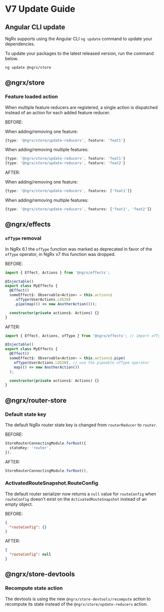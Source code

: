 # V7 Update Guide

## Angular CLI update

NgRx supports using the Angular CLI `ng update` command to update your dependencies.

To update your packages to the latest released version, run the command below.

```sh
ng update @ngrx/store
```

## @ngrx/store

### Feature loaded action

When multiple feature reducers are registered, a single action is dispatched instead of an action for each added feature reducer.

BEFORE:

When adding/removing one feature:

```ts
{type: '@ngrx/store/update-reducers', feature: 'feat1'}
```

When adding/removing multiple features:

```ts
{type: '@ngrx/store/update-reducers', feature: 'feat1'}
{type: '@ngrx/store/update-reducers', feature: 'feat2'}
```

AFTER:

When adding/removing one feature:

```ts
{type: '@ngrx/store/update-reducers', features: ['feat1']}
```

When adding/removing multiple features:

```ts
{type: '@ngrx/store/update-reducers', features: ['feat1', 'feat2']}
```

## @ngrx/effects

### `ofType` removal

In NgRx 6.1 the `ofType` function was marked as deprecated in favor of the `ofType` operator, in NgRx v7 this function was dropped.

BEFORE:

```ts
import { Effect, Actions } from '@ngrx/effects';

@Injectable()
export class MyEffects {
  @Effect()
  someEffect$: Observable<Action> = this.actions$
    .ofType(UserActions.LOGIN)
    .pipe(map(() => new AnotherAction()));

  constructor(private actions$: Actions) {}
}
```

AFTER:

```ts
import { Effect, Actions, ofType } from '@ngrx/effects'; // import ofType operator

@Injectable()
export class MyEffects {
  @Effect()
  someEffect$: Observable<Action> = this.actions$.pipe(
    ofType(UserActions.LOGIN), // use the pipeable ofType operator
    map(() => new AnotherAction())
  );

  constructor(private actions$: Actions) {}
}
```

## @ngrx/router-store

### Default state key

The default NgRx router state key is changed from `routerReducer` to `router`.

BEFORE:

```ts
StoreRouterConnectingModule.forRoot({
  stateKey: 'router',
}),
```

AFTER:

```ts
StoreRouterConnectingModule.forRoot(),
```

### ActivatedRouteSnapshot.RouteConfig

The default router serializer now returns a `null` value for `routeConfig` when `routeConfig` doesn't exist on the `ActivatedRouteSnapshot` instead of an empty object.

BEFORE:

```json
{
  "routeConfig": {}
}
```

AFTER:

```json
{
  "routeConfig": null
}
```

## @ngrx/store-devtools

### Recompute state action

The devtools is using the new `@ngrx/store-devtools/recompute` action to recompute its state instead of the `@ngrx/store/update-reducers` action.
